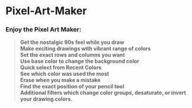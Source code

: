 # Pixel-Art-Maker
### Enjoy the Pixel Art Maker:
> **Get the nostalgic 90s feel while you draw** <br/>
> **Make exciting drawings with vibrant range of colors** <br/>
> **Set the exact rows and columns you want** <br/>
> **Use base color to change the background color** <br/>
> **Quick select from Recent Colors** <br/>
> **See which color was used the most** <br/>
> **Erase when you make a mistake** <br/>
> **Find the exact position of your pencil tool** <br/>
> **Additional filters which change color groups, desaturate, or invert your drawing colors.** <br/>
